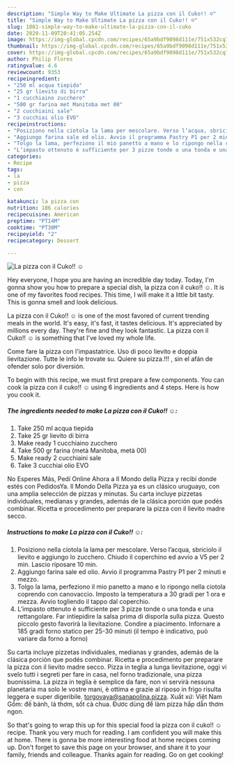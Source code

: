 ```yaml
---
description: "Simple Way to Make Ultimate La pizza con il Cuko!! ☺️"
title: "Simple Way to Make Ultimate La pizza con il Cuko!! ☺️"
slug: 1081-simple-way-to-make-ultimate-la-pizza-con-il-cuko
date: 2020-11-09T20:41:05.254Z
image: https://img-global.cpcdn.com/recipes/65a9bdf9098d111e/751x532cq70/la-pizza-con-il-cuko-☺️-recipe-main-photo.jpg
thumbnail: https://img-global.cpcdn.com/recipes/65a9bdf9098d111e/751x532cq70/la-pizza-con-il-cuko-☺️-recipe-main-photo.jpg
cover: https://img-global.cpcdn.com/recipes/65a9bdf9098d111e/751x532cq70/la-pizza-con-il-cuko-☺️-recipe-main-photo.jpg
author: Philip Flores
ratingvalue: 4.6
reviewcount: 9353
recipeingredient:
- "250 ml acqua tiepida"
- "25 gr lievito di birra"
- "1 cucchiaino zucchero"
- "500 gr farina met Manitoba met 00"
- "2 cucchiaini sale"
- "3 cucchiai olio EVO"
recipeinstructions:
- "Posiziono nella ciotola la lama per mescolare. Verso l’acqua, sbriciolo il lievito e aggiungo lo zucchero. Chiudo il coperchino ed avvio a V5 per 2 min. Lascio riposare 10 min."
- "Aggiungo farina sale ed olio. Avvio il programma Pastry P1 per 2 minuti e mezzo."
- "Tolgo la lama, perfeziono il mio panetto a mano e lo ripongo nella ciotola coprendo con canovaccio. Imposto la temperatura a 30 gradi per 1 ora e mezza. Avvio togliendo il tappo dal coperchio."
- "L’impasto ottenuto è sufficiente per 3 pizze tonde o una tonda e una rettangolare. Far intiepidire la salsa prima di disporla sulla pizza. Questo piccolo gesto favorirà la lievitazione. Condire a piacimento. Infornare a 185 gradi forno statico per 25-30 minuti (il tempo è indicativo, può variare da forno a forno)"
categories:
- Recipe
tags:
- la
- pizza
- con

katakunci: la pizza con 
nutrition: 186 calories
recipecuisine: American
preptime: "PT14M"
cooktime: "PT30M"
recipeyield: "2"
recipecategory: Dessert

---
```



![La pizza con il Cuko!! ☺️](https://img-global.cpcdn.com/recipes/65a9bdf9098d111e/751x532cq70/la-pizza-con-il-cuko-☺️-recipe-main-photo.jpg)

Hey everyone, I hope you are having an incredible day today. Today, I'm gonna show you how to prepare a special dish, la pizza con il cuko!! ☺️. It is one of my favorites food recipes. This time, I will make it a little bit tasty. This is gonna smell and look delicious.

La pizza con il Cuko!! ☺️ is one of the most favored of current trending meals in the world. It's easy, it's fast, it tastes delicious. It's appreciated by millions every day. They're fine and they look fantastic. La pizza con il Cuko!! ☺️ is something that I've loved my whole life.

Come fare la pizza con l&#39;impastatrice. Uso di poco lievito e doppia lievitazione. Tutte le info le trovate su. Quiere su pizza.!!! , sin el afán de ofender solo por diversión.


To begin with this recipe, we must first prepare a few components. You can cook la pizza con il cuko!! ☺️ using 6 ingredients and 4 steps. Here is how you cook it.

<!--inarticleads1-->

##### The ingredients needed to make La pizza con il Cuko!! ☺️:

1. Take 250 ml acqua tiepida
1. Take 25 gr lievito di birra
1. Make ready 1 cucchiaino zucchero
1. Take 500 gr farina (metà Manitoba, metà 00)
1. Make ready 2 cucchiaini sale
1. Take 3 cucchiai olio EVO


No Esperes Más, Pedí Online Ahora a Il Mondo della Pizza y recibí donde estés con PedidosYa. Il Mondo Della Pizza ya es un clásico uruguayo, con una amplia selección de pizzas y minutas. Su carta incluye pizzetas individuales, medianas y grandes, además de la clásica porción que podés combinar. Ricetta e procedimento per preparare la pizza con il lievito madre secco. 

<!--inarticleads2-->

##### Instructions to make La pizza con il Cuko!! ☺️:

1. Posiziono nella ciotola la lama per mescolare. Verso l’acqua, sbriciolo il lievito e aggiungo lo zucchero. Chiudo il coperchino ed avvio a V5 per 2 min. Lascio riposare 10 min.
1. Aggiungo farina sale ed olio. Avvio il programma Pastry P1 per 2 minuti e mezzo.
1. Tolgo la lama, perfeziono il mio panetto a mano e lo ripongo nella ciotola coprendo con canovaccio. Imposto la temperatura a 30 gradi per 1 ora e mezza. Avvio togliendo il tappo dal coperchio.
1. L’impasto ottenuto è sufficiente per 3 pizze tonde o una tonda e una rettangolare. Far intiepidire la salsa prima di disporla sulla pizza. Questo piccolo gesto favorirà la lievitazione. Condire a piacimento. Infornare a 185 gradi forno statico per 25-30 minuti (il tempo è indicativo, può variare da forno a forno)


Su carta incluye pizzetas individuales, medianas y grandes, además de la clásica porción que podés combinar. Ricetta e procedimento per preparare la pizza con il lievito madre secco. Pizza in teglia a lunga lievitazione, oggi vi svelo tutti i segreti per fare in casa, nel forno tradizionale, una pizza buonissima. La pizza in teglia è semplice da fare, non vi servirà nessuna planetaria ma solo le vostre mani, è ottima e grazie al riposo in frigo risulta leggera e super digeribile. torgovaya@sanapolina.pizza. Xuất xứ: Việt Nam Gồm: đế bánh, lá thơm, sốt cà chua. Đươc dùng để làm pizza hấp dẫn thơm ngon. 

So that's going to wrap this up for this special food la pizza con il cuko!! ☺️ recipe. Thank you very much for reading. I am confident you will make this at home. There is gonna be more interesting food at home recipes coming up. Don't forget to save this page on your browser, and share it to your family, friends and colleague. Thanks again for reading. Go on get cooking!
